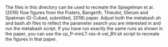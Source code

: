 The files in this directory can be used to recreate the Spiegelman et al. (2016) flow figures from the Fraters, Bangerth, Thieulot, Glerum and Spakman (G-Cubed, submitted, 2018) paper. Adjust both the metabash.sh and bash.sh files to reflect the parameter search you are interested in and run the metabash script. If you have run exactly the same runs as shown in the paper, you can use the cp_P-minLT-res-it-vel_BV.sh script to recreate the figures in that paper. 
